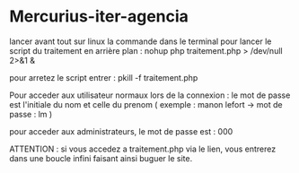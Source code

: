# Mercurius-iter-agencia

lancer avant tout sur linux la commande dans le terminal pour lancer le script du traitement en arrière plan : nohup php traitement.php > /dev/null 2>&1 &

pour arretez le script entrer : pkill -f traitement.php

Pour acceder aux utilisateur normaux lors de la connexion : le mot de passe est l'initiale du nom et celle du prenom ( exemple : manon lefort -> mot de passe : lm )

pour acceder aux administrateurs, le mot de passe est : 000

ATTENTION : si vous accedez a traitement.php via le lien, vous entrerez dans une boucle infini faisant ainsi buguer le site.


